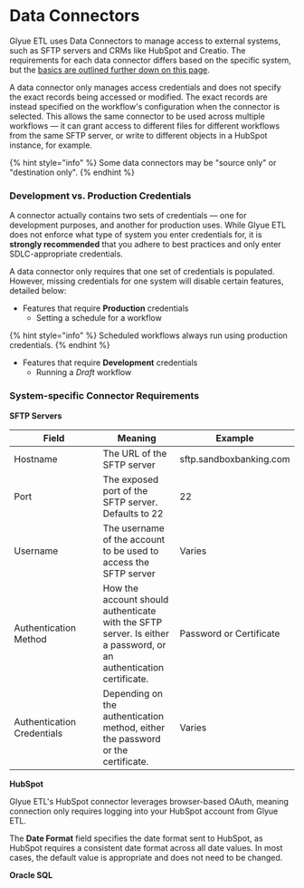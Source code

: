 # Data Connectors

Glyue ETL uses Data Connectors to manage access to external systems, such as SFTP servers and CRMs like HubSpot and Creatio. The requirements for each data connector differs based on the specific system, but the [basics are outlined further down on this page](data-connectors.md#system-specific-connector-requirements).

A data connector only manages access credentials and does not specify the exact records being accessed or modified. The exact records are instead specified on the workflow's configuration when the connector is selected. This allows the same connector to be used across multiple workflows — it can grant access to different files for different workflows from the same SFTP server, or write to different objects in a HubSpot instance, for example.

{% hint style="info" %}
Some data connectors may be "source only" or "destination only". &#x20;
{% endhint %}

### Development vs. Production Credentials

A connector actually contains two sets of credentials — one for development purposes, and another for production uses. While Glyue ETL does not enforce what type of system you enter credentials for, it is **strongly recommended** that you adhere to best practices and only enter SDLC-appropriate credentials.

A data connector only requires that one set of credentials is populated. However, missing credentials for one system will disable certain features, detailed below:

* Features that require **Production** credentials
  * Setting a schedule for a workflow&#x20;

{% hint style="info" %}
Scheduled workflows always run using production credentials.
{% endhint %}

* Features that require **Development** credentials
  * Running a _Draft_ workflow

### System-specific Connector Requirements

**SFTP Servers**

<table><thead><tr><th width="141.2109375">Field</th><th>Meaning</th><th>Example</th></tr></thead><tbody><tr><td>Hostname</td><td>The URL of the SFTP server</td><td>sftp.sandboxbanking.com</td></tr><tr><td>Port</td><td>The exposed port of the SFTP server. Defaults to 22</td><td>22</td></tr><tr><td>Username</td><td>The username of the account to be used to access the SFTP server</td><td>Varies</td></tr><tr><td>Authentication Method</td><td>How the account should authenticate with the SFTP server. Is either a password, or an authentication certificate.</td><td>Password or Certificate</td></tr><tr><td>Authentication Credentials</td><td>Depending on the authentication method, either the password or the certificate.</td><td>Varies</td></tr></tbody></table>



**HubSpot**

Glyue ETL's HubSpot connector leverages browser-based OAuth, meaning connection only requires logging into your HubSpot account from Glyue ETL.

The **Date Format** field specifies the date format sent to HubSpot, as HubSpot requires a consistent date format across all date values. In most cases, the default value is appropriate and does not need to be changed.



**Oracle SQL**

